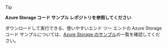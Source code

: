 > [!TIP]
> 
> **Azure Storage コード サンプル レポジトリを参照してください**
> 
> ダウンロードして実行できる、使いやすいエンド ツー エンドの Azure Storage コード サンプルについては、[Azure Storage のサンプル](https://docs.microsoft.com/en-us/azure/storage/storage-samples-dotnet)の一覧を確認してください。




<!--HONumber=Jan17_HO4-->


